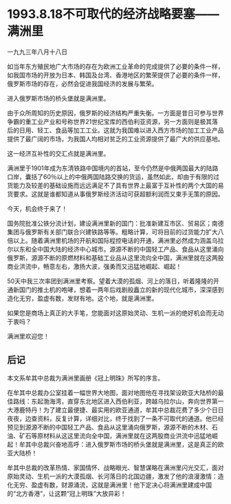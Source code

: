 # 1993.8.18不可取代的经济战略要塞——满洲里

一九九三年八月十八日  
  
 如当年东方殖民地广大市场的存在为欧洲工业革命的完成提供了必要的条件一样，如我国市场的开放为日本、韩国及台湾、香港地区的繁荣提供了必要的条件一样，俄罗斯市场的存在，必然会促进我国经济的发展与繁荣。  
  
 进入俄罗斯市场的桥头堡就是满洲里。  
  
 由于众所周知的历史原因，俄罗斯的经济结构严重失衡。一方面是昔日可参与世界争霸的重工业产业和号称世界21世纪宝库的西伯利亚资源，另一方面则是极其落后的日用、轻工、食品等加工工业。这就为我国难以进入西方市场的加工工业产品提供了最广阔的市场，为我国人均相对贫乏的工业资源提供了最广大的供应基地。  
  
 这一经济互补性的交汇点就是满洲里。  
  
 满洲里于1901年成为东清铁路中国境内的首站，至今仍然是中俄两国最大的陆路口岸，囊括了60％以上的中俄两国陆路交换的货运，虽然如此，却由于有限的过货能力及较差的基础设施而远远满足不了具有世界上最富于互补性的两个大国的易货要求。这就是谁都知道从事俄罗斯经济活动可获超额利润而又束手无策的原因。  
  
 今天，机会终于来了！  
  
 国务院批准公铁分流计划，建设满洲里新的国门：批准新建互市区、贸易区；南德集团与俄罗斯有关部门联合兴建铁路等等。粗略计算，可将目前的过货能力扩大八倍以上。随着满洲里机场的开航和国际程控电话的开通，满洲里必然成为涵盖乌拉尔以东和全中国大陆的经济中心城市。源源不断的中国轻工产品、食品从这里涌向俄罗斯，源源不断的原燃材料和基础工业品从这里流向全中国，满洲里就在这两股商业洪流中，畅意左右，激扬大波，强勇而又迅猛地崛起、崛起！  
  
 50天中我三次率团到满洲里考察。望着大漠的孤烟、河上的落日，听着隆隆的开通新国门的推土机的咆哮，想着一两年后戏剧般矗立的新的现代化城市，深深感到造化无穷，盈虚有数，发财有地。这个地，就是满洲里。  
  
 如果您是商场上真正的大手笔，您能面对这原始灵动、生机一派的绝好机会而无动于衷吗？  
  
 满洲里欢迎您！  
  
 

## **后记**

本文系牟其中总裁为满洲里画册《冠上明珠》所写的序言。  
  
 在牟其中总裁办公室挂着一幅世界大地图，面对地图他在寻找架设欧亚大陆桥的最佳路线：东起渤海湾，直穿东北地区进入西伯利亚，跨越乌拉尔山，奔向世界第一大港鹿特丹！为了建立最便捷、最实用的欧亚通道，牟其中总裁花费了多少个日日夜夜，边查资料，反复计算，详细对比，终于找到了一条不可取代的通道。他已经预见到源源不断的中国轻工产品、食品从这里涌向俄罗斯，源源不断的木材、石油、矿石等原材料从这这里流向全中国，满洲里就在这两股商业洪流中迅猛地崛起！牟其中总裁兴奋地高呼：进入俄罗斯市场的桥头堡就是满洲里，这是真正的欧亚大陆桥！  
  
 牟其中总裁的改革热情、家国情怀、战略眼光、智慧谋略在满洲里闪光交汇，面对原始灵动、生机一派的大漠孤烟、长河落日的北国边疆，激发了他的浪漫激情：造化无穷、盈虚有数，财源涌流，这就是满洲里！他下定决心将满洲里建成中国的“北方香港”，让这颗“冠上明珠”大放异彩！  


